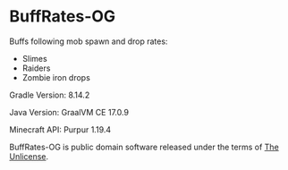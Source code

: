 # BuffRates-OG

Buffs following mob spawn and drop rates:

- Slimes
- Raiders
- Zombie iron drops

Gradle Version: 8.14.2

Java Version: GraalVM CE 17.0.9

Minecraft API: Purpur 1.19.4

BuffRates-OG is public domain software released under the terms of [The Unlicense](https://github.com/true-og/Template-OG/blob/main/LICENSE).
